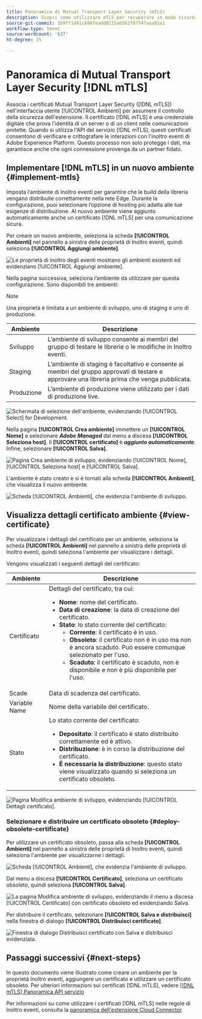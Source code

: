 ```yaml
---
title: Panoramica di Mutual Transport Layer Security (mTLS)
description: Scopri come utilizzare mTLS per recuperare in modo sicuro i certificati pubblici rilasciati da Adobe per l’inoltro degli eventi.
source-git-commit: 3b9ff1d41c698feadd0215ab562f87747aaa91a1
workflow-type: tm+mt
source-wordcount: '637'
ht-degree: 1%

---
```


# Panoramica di Mutual Transport Layer Security [!DNL mTLS]

Associa i certificati Mutual Transport Layer Security ([!DNL mTLS]) nell&#39;interfaccia utente [!UICONTROL Ambienti] per assumere il controllo della sicurezza dell&#39;estensione. Il certificato [!DNL mTLS] è una credenziale digitale che prova l&#39;identità di un server o di un client nelle comunicazioni protette. Quando si utilizza l&#39;API del servizio [!DNL mTLS], questi certificati consentono di verificare e crittografare le interazioni con l&#39;inoltro eventi di Adobe Experience Platform. Questo processo non solo protegge i dati, ma garantisce anche che ogni connessione provenga da un partner fidato.

## Implementare [!DNL mTLS] in un nuovo ambiente {#implement-mtls}

Imposta l’ambiente di Inoltro eventi per garantire che le build della libreria vengano distribuite correttamente nella rete Edge. Durante la configurazione, puoi selezionare l’opzione di hosting più adatta alle tue esigenze di distribuzione. Al nuovo ambiente viene aggiunto automaticamente anche un certificato [!DNL mTLS] per una comunicazione sicura.

Per creare un nuovo ambiente, seleziona la scheda **[!UICONTROL Ambienti]** nel pannello a sinistra delle proprietà di Inoltro eventi, quindi seleziona **[!UICONTROL Aggiungi ambiente]**.

![Le proprietà di inoltro degli eventi mostrano gli ambienti esistenti ed evidenziano [!UICONTROL Aggiungi ambiente].](../../../images/extensions/server/cloud-connector/add-environment.png)

Nella pagina successiva, seleziona l’ambiente da utilizzare per questa configurazione. Sono disponibili tre ambienti:

>[!NOTE]
>
>Una proprietà è limitata a un ambiente di sviluppo, uno di staging e uno di produzione.

| Ambiente | Descrizione |
| --- | --- |
| Sviluppo | L’ambiente di sviluppo consente ai membri del gruppo di testare le librerie o le modifiche in Inoltro eventi. |
| Staging | L’ambiente di staging è facoltativo e consente ai membri del gruppo approvati di testare e approvare una libreria prima che venga pubblicata. |
| Produzione | L’ambiente di produzione viene utilizzato per i dati di produzione live. |

![Schermata di selezione dell&#39;ambiente, evidenziando [!UICONTROL Select] for Development.](../../../images/extensions/server/cloud-connector/select-environment.png)

Nella pagina **[!UICONTROL Crea ambiente]** immettere un **[!UICONTROL Nome]** e selezionare ***Adobe Managed*** dal menu a discesa **[!UICONTROL Seleziona host]**. Il **[!UICONTROL certificato]** è ***aggiunto automaticamente***. Infine, selezionare **[!UICONTROL Salva]**.

![Pagina Crea ambiente di sviluppo, evidenziando [!UICONTROL Nome], [!UICONTROL Seleziona host] e [!UICONTROL Salva].](../../../images/extensions/server/cloud-connector/create-environment.png)

L&#39;ambiente è stato creato e si è tornati alla scheda **[!UICONTROL Ambienti]**, che visualizza il nuovo ambiente.

![Scheda [!UICONTROL Ambienti], che evidenzia l&#39;ambiente di sviluppo.](../../../images/extensions/server/cloud-connector/new-environment-created.png)

## Visualizza dettagli certificato ambiente {#view-certificate}

Per visualizzare i dettagli del certificato per un ambiente, seleziona la scheda **[!UICONTROL Ambienti]** nel pannello a sinistra delle proprietà di Inoltro eventi, quindi seleziona l&#39;ambiente per visualizzare i dettagli.

Vengono visualizzati i seguenti dettagli del certificato:

| Ambiente | Descrizione |
| --- | --- |
| Certificato | Dettagli del certificato, tra cui:<ul><li>**Nome**: nome del certificato.</li><li>**Data di creazione**: la data di creazione del certificato.</li><li>**Stato**: lo stato corrente del certificato:<ul><li>**Corrente**: il certificato è in uso.</li><li>**Obsoleto**: il certificato non è in uso ma non è ancora scaduto. Può essere comunque selezionato per l&#39;uso.</li><li>**Scaduto**: il certificato è scaduto, non è disponibile e non è più disponibile per l&#39;uso.</li></ul></ul> |
| Scade | Data di scadenza del certificato. |
| Variable Name | Nome della variabile del certificato. |
| Stato | Lo stato corrente del certificato:<ul><li>**Depositato**: il certificato è stato distribuito correttamente ed è attivo.</li><li>**Distribuzione**: è in corso la distribuzione del certificato.</li><li>**È necessaria la distribuzione**: questo stato viene visualizzato quando si seleziona un certificato obsoleto.</li></ul> |

![Pagina Modifica ambiente di sviluppo, evidenziando [!UICONTROL Dettagli certificato].](../../../images/extensions/server/cloud-connector/create-environment.png)

### Selezionare e distribuire un certificato obsoleto {#deploy-obsolete-certificate}

Per utilizzare un certificato obsoleto, passa alla scheda **[!UICONTROL Ambienti]** nel pannello a sinistra delle proprietà di Inoltro eventi, quindi seleziona l&#39;ambiente per visualizzarne i dettagli.

![Scheda [!UICONTROL Ambienti], che evidenzia l&#39;ambiente di sviluppo.](../../../images/extensions/server/cloud-connector/new-environment-created.png)

Dal menu a discesa **[!UICONTROL Certificato]**, seleziona un certificato obsoleto, quindi seleziona **[!UICONTROL Salva]**.

![La pagina Modifica ambiente di sviluppo, evidenziando il menu a discesa [!UICONTROL Certificato] con certificato obsoleto ed evidenziando Salva.](../../../images/extensions/server/cloud-connector/obsolete-certificate.png)

Per distribuire il certificato, selezionare **[!UICONTROL Salva e distribuisci]** nella finestra di dialogo **[!UICONTROL Distribuisci certificato]**.

![Finestra di dialogo Distribuisci certificato con Salva e distribuisci evidenziata.](../../../images/extensions/server/cloud-connector/obsolete-certificate-deploy.png)


## Passaggi successivi {#next-steps}

In questo documento viene illustrato come creare un ambiente per la proprietà Inoltro eventi, aggiungere un certificato e utilizzare un certificato obsoleto. Per ulteriori informazioni sui certificati [!DNL mTLS], vedere [[!DNL mTLS] Panoramica API servizio](../../../../data-governance/mtls-api/overview.md)

Per informazioni su come utilizzare i certificati [!DNL mTLS] nelle regole di Inoltro eventi, consulta la [panoramica dell&#39;estensione Cloud Connector](../cloud-connector/overview.md/#mtls-rules).
